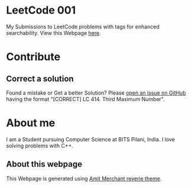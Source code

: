 # LeetCode 001
My Submissions to LeetCode problems with tags for enhanced searchability. View this Webpage [here](https://nil1729.github.io/LEETCODE-001).

# Contribute
## Correct a solution
Found a mistake or Get a better Solution? Please [open an issue on GitHub](https://github.com/nil1729/LEETCODE-001/issues) having the format "[CORRECT] LC 414. Third Maximum Number".

# About me
I am a Student pursuing Computer Science at BITS Pilani, India. I love solving problems with C++.

## About this webpage
This Webpage is generated using [Amit Merchant reverie theme](https://github.com/amitmerchant1990/reverie).
